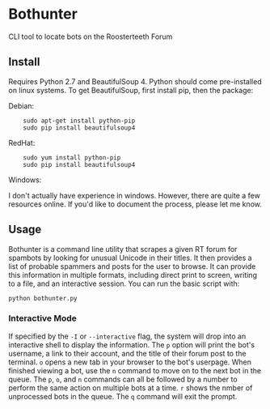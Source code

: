# Bothunter
CLI tool to locate bots on the Roosterteeth Forum


## Install
Requires Python 2.7 and BeautifulSoup 4. Python should come pre-installed on
linux systems. To get BeautifulSoup, first install pip, then the package:

Debian:
```
    sudo apt-get install python-pip
    sudo pip install beautifulsoup4
```

RedHat:
```
    sudo yum install python-pip
    sudo pip install beautifulsoup4
```

Windows:

I don't actually have experience in windows. However, there are quite a few
resources online. If you'd like to document the process, please let me know.


## Usage
Bothunter is a command line utility that scrapes a given RT forum for spambots
by looking for unusual Unicode in their titles. It then provides a list of
probable spammers and posts for the user to browse. It can provide this
information in multiple formats, including direct print to screen, writing to
a file, and an interactive session. You can run the basic script with:

```
python bothunter.py
```

### Interactive Mode
If specified by the `-I` or `--interactive` flag, the system will drop into an
interactive shell to display the information. The `p` option will print the
bot's username, a link to their account, and the title of their forum post to
the terminal. `o` opens a new tab in your browser to the bot's userpage. When
finished viewing a bot, use the `n` command to move on to the next bot in the
queue. The `p`, `o`, and `n` commands can all be followed by a number to
perform the same action on multiple bots at a time. `r` shows the nmber of
unprocessed bots in the queue. The `q` command will exit the prompt.
